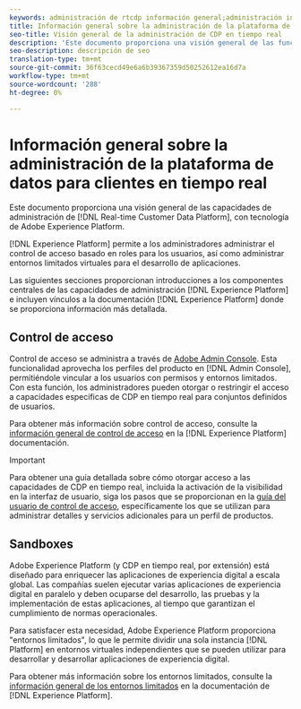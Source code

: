 ```yaml
---
keywords: administración de rtcdp información general;administración información general
title: Información general sobre la administración de la plataforma de datos del cliente en tiempo real
seo-title: Visión general de la administración de CDP en tiempo real
description: 'Este documento proporciona una visión general de las funciones de administración de la Plataforma de datos de clientes en tiempo real, con tecnología de Adobe Experience Platform. '
seo-description: descripción de seo
translation-type: tm+mt
source-git-commit: 36f63cecd49e6a6b39367359d50252612ea16d7a
workflow-type: tm+mt
source-wordcount: '288'
ht-degree: 0%

---
```



# Información general sobre la administración de la plataforma de datos para clientes en tiempo real

Este documento proporciona una visión general de las capacidades de administración de [!DNL Real-time Customer Data Platform], con tecnología de Adobe Experience Platform.

[!DNL Experience Platform] permite a los administradores administrar el control de acceso basado en roles para los usuarios, así como administrar entornos limitados virtuales para el desarrollo de aplicaciones.

Las siguientes secciones proporcionan introducciones a los componentes centrales de las capacidades de administración [!DNL Experience Platform] e incluyen vínculos a la documentación [!DNL Experience Platform] donde se proporciona información más detallada.

## Control de acceso

Control de acceso se administra a través de [Adobe Admin Console](http://adminconsole.adobe.com). Esta funcionalidad aprovecha los perfiles del producto en [!DNL Admin Console], permitiéndole vincular a los usuarios con permisos y entornos limitados. Con esta función, los administradores pueden otorgar o restringir el acceso a capacidades específicas de CDP en tiempo real para conjuntos definidos de usuarios.

Para obtener más información sobre control de acceso, consulte la [información general de control de acceso](../../access-control/home.md) en la [!DNL Experience Platform] documentación.

>[!IMPORTANT]
>
>Para obtener una guía detallada sobre cómo otorgar acceso a las capacidades de CDP en tiempo real, incluida la activación de la visibilidad en la interfaz de usuario, siga los pasos que se proporcionan en la [guía del usuario de control de acceso](../../access-control/ui/overview.md), específicamente los que se utilizan para administrar detalles y servicios adicionales para un perfil de productos.

## Sandboxes

Adobe Experience Platform (y CDP en tiempo real, por extensión) está diseñado para enriquecer las aplicaciones de experiencia digital a escala global. Las compañías suelen ejecutar varias aplicaciones de experiencia digital en paralelo y deben ocuparse del desarrollo, las pruebas y la implementación de estas aplicaciones, al tiempo que garantizan el cumplimiento de normas operacionales.

Para satisfacer esta necesidad, Adobe Experience Platform proporciona &quot;entornos limitados&quot;, lo que le permite dividir una sola instancia [!DNL Platform] en entornos virtuales independientes que se pueden utilizar para desarrollar y desarrollar aplicaciones de experiencia digital.

Para obtener más información sobre los entornos limitados, consulte la [información general de los entornos limitados](../../sandboxes/home.md) en la documentación de [!DNL Experience Platform].